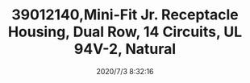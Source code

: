 ﻿---
layout: post 
title: 39012140,Mini-Fit Jr. Receptacle Housing, Dual Row, 14 Circuits, UL 94V-2, Natural
tags: 
categories: housing-terminal
overview: Mini-Fit Jr. Receptacle Housing, Dual Row, 14 Circuits, UL 94V-2, Natural
series: 5557
part_number: 39012140
thumb_img: static/202007/423-thumb-20200703163541.jpg
small_img: static/202007/423-20200703163541.jpg
date: 2020/7/3 8:32:16
---



